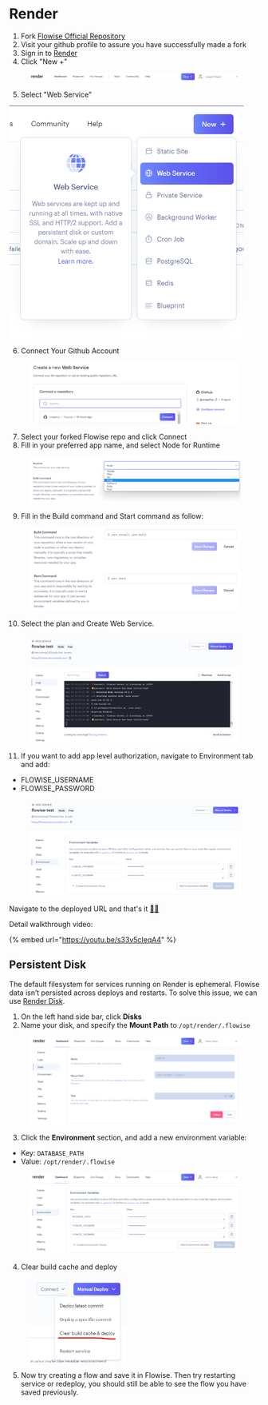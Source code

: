 # Render

1. Fork [Flowise Official Repository](https://github.com/FlowiseAI/Flowise)
2. Visit your github profile to assure you have successfully made a fork
3. Sign in to [Render](https://dashboard.render.com)
4. Click "New +"

<figure><img src="../.gitbook/assets/image (8) (1).png" alt=""><figcaption></figcaption></figure>

5. Select "Web Service"

![](<../.gitbook/assets/image (9) (1) (1).png>)

6. Connect Your Github Account

<figure><img src="../.gitbook/assets/image (10) (1).png" alt=""><figcaption></figcaption></figure>

7. Select your forked Flowise repo and click Connect
8. Fill in your preferred app name, and select Node for Runtime

<figure><img src="../.gitbook/assets/image (5) (1) (1).png" alt=""><figcaption></figcaption></figure>

9. Fill in the Build command and Start command as follow:

<figure><img src="../.gitbook/assets/image (11).png" alt=""><figcaption></figcaption></figure>

10. Select the plan and Create Web Service.&#x20;

<figure><img src="../.gitbook/assets/image (15) (1).png" alt=""><figcaption></figcaption></figure>

11. If you want to add app level authorization, navigate to Environment tab and add:

* FLOWISE\_USERNAME
* FLOWISE\_PASSWORD

<figure><img src="../.gitbook/assets/image (12) (1) (1).png" alt=""><figcaption></figcaption></figure>

Navigate to the deployed URL and that's it [🚀](https://emojipedia.org/rocket/)[🚀](https://emojipedia.org/rocket/)

Detail walkthrough video:

{% embed url="https://youtu.be/s33v5cIeqA4" %}

## Persistent Disk

The default filesystem for services running on Render is ephemeral. Flowise data isn’t persisted across deploys and restarts. To solve this issue, we can use [Render Disk](https://render.com/docs/disks).

1. On the left hand side bar, click **Disks**
2. Name your disk, and specify the **Mount Path** to `/opt/render/.flowise`

<figure><img src="../.gitbook/assets/image (30).png" alt=""><figcaption></figcaption></figure>

3. Click the **Environment** section, and add a new environment variable:

* Key: `DATABASE_PATH`
* Value: `/opt/render/.flowise`

<figure><img src="../.gitbook/assets/image (41).png" alt=""><figcaption></figcaption></figure>

4. Clear build cache and deploy

<figure><img src="../.gitbook/assets/image (36).png" alt="" width="194"><figcaption></figcaption></figure>

5. Now try creating a flow and save it in Flowise. Then try restarting service or redeploy, you should still be able to see the flow you have saved previously.

